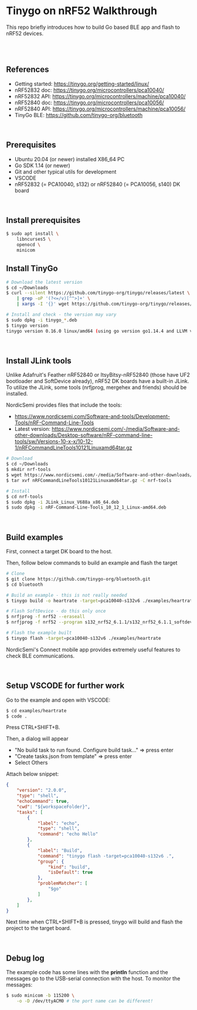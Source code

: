 # Tinygo on nRF52 Walkthrough

This repo briefly introduces how to build Go based BLE app and flash to nRF52 devices.

<br/><br/>

## References

- Getting started: https://tinygo.org/getting-started/linux/
- nRF52832 doc: https://tinygo.org/microcontrollers/pca10040/
- nRF52832 API: https://tinygo.org/microcontrollers/machine/pca10040/
- nRF52840 doc: https://tinygo.org/microcontrollers/pca10056/
- nRF52840 API: https://tinygo.org/microcontrollers/machine/pca10056/
- TinyGo BLE: https://github.com/tinygo-org/bluetooth

<br/>


## Prerequisites

- Ubuntu 20.04 (or newer) installed X86_64 PC
- Go SDK 1.14 (or newer)
- Git and other typical utils for development
- VSCODE
- nRF52832 (= PCA10040, s132) or nRF52840 (= PCA10056, s140) DK board

<br/>

## Install prerequisites

```sh
$ sudo apt install \
    libncurses5 \
    openocd \
    minicom
```

## Install TinyGo

```sh
# Download the latest version
$ cd ~/Downloads
$ curl --silent https://github.com/tinygo-org/tinygo/releases/latest \
    | grep -oP '(?<=/v)[^">]+' \
    | xargs -I '{}' wget https://github.com/tinygo-org/tinygo/releases/download/v'{}'/tinygo_'{}'_amd64.deb 

# Install and check - the version may vary
$ sudo dpkg -i tinygo_*.deb
$ tinygo version
tinygo version 0.16.0 linux/amd64 (using go version go1.14.4 and LLVM version 10.0.1)
```

<br/>

## Install JLink tools

Unlike Adafruit's Feather nRF52840 or ItsyBitsy-nRF52840 (those have UF2 bootloader and SoftDevice already), nRF52 DK boards have a built-in JLink. To utilize the JLink, some tools (nrfjprog, mergehex and friends) should be installed.

NordicSemi provides files that include the tools:
- https://www.nordicsemi.com/Software-and-tools/Development-Tools/nRF-Command-Line-Tools
- Latest version: https://www.nordicsemi.com/-/media/Software-and-other-downloads/Desktop-software/nRF-command-line-tools/sw/Versions-10-x-x/10-12-1/nRFCommandLineTools10121Linuxamd64tar.gz

```sh
# Download
$ cd ~/Downloads
$ mkdir nrf-tools
$ wget https://www.nordicsemi.com/-/media/Software-and-other-downloads/Desktop-software/nRF-command-line-tools/sw/Versions-10-x-x/10-12-1/nRFCommandLineTools10121Linuxamd64tar.gz
$ tar xvf nRFCommandLineTools10121Linuxamd64tar.gz -C nrf-tools

# Install 
$ cd nrf-tools
$ sudo dpkg -i JLink_Linux_V688a_x86_64.deb
$ sudo dpkg -i nRF-Command-Line-Tools_10_12_1_Linux-amd64.deb
```

<br/>

## Build examples

First, connect a target DK board to the host.

Then, follow below commands to build an example and flash the target
```sh
# Clone
$ git clone https://github.com/tinygo-org/bluetooth.git
$ cd bluetooth

# Build an example - this is not really needed
$ tinygo build -o heartrate -target=pca10040-s132v6 ./examples/heartrate

# Flash SoftDevice - do this only once
$ nrfjprog -f nrf52 --eraseall
$ nrfjprog -f nrf52 --program s132_nrf52_6.1.1/s132_nrf52_6.1.1_softdevice.hex

# Flash the example built
$ tinygo flash -target=pca10040-s132v6 ./examples/heartrate
```

NordicSemi's Connect mobile app provides extremely useful features to check BLE communications. 

<br/>

## Setup VSCODE for further work

Go to the example and open with VSCODE:
```sh
$ cd examples/heartrate
$ code .
```

Press CTRL+SHIFT+B. 

Then, a dialog will appear 
- "No build task to run found. Configure build task..." => press enter
- "Create tasks.json from template" => press enter
- Select Others

Attach below snippet:
```json
{
    "version": "2.0.0",
    "type": "shell",
    "echoCommand": true,
    "cwd": "${workspaceFolder}",
    "tasks": [
        {
            "label": "echo",
            "type": "shell",
            "command": "echo Hello"
        },
        {
            "label": "Build",
            "command": "tinygo flash -target=pca10040-s132v6 .",
            "group": {
                "kind": "build",
                "isDefault": true
            },
            "problemMatcher": [
                "$go"
            ]
        },
    ]
}
```

Next time when CTRL+SHIFT+B is pressed, tinygo will build and flash the project to the target board.

<br/>

## Debug log

The example code has some lines with the **println** function and the messages go to the USB-serial connection with the host. To monitor the messages:
```sh
$ sudo minicom -b 115200 \
    -o -D /dev/ttyACM0 # the port name can be different! 
```